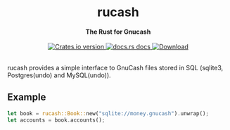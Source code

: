 <h1 align="center">rucash</h1>
<div align="center">
 <strong>
   The Rust for Gnucash
 </strong>
</div>

<br />

<div align="center">
  <!-- Version -->
  <a href="https://crates.io/crates/rucash">
    <img src="https://img.shields.io/crates/v/rucash.svg?style=flat-square"
    alt="Crates.io version" />
  </a>
  <!-- Docs -->
  <a href="https://docs.rs/rucash">
    <img src="https://img.shields.io/badge/docs-latest-blue.svg?style=flat-square"
      alt="docs.rs docs" />
  </a>
  <!-- Downloads -->
  <a href="https://crates.io/crates/rucash">
    <img src="https://img.shields.io/crates/d/rucash.svg?style=flat-square"
      alt="Download" />
  </a>
</div>

<br/>

rucash provides a simple interface to GnuCash files stored in SQL (sqlite3, Postgres(undo) and MySQL(undo)).

## Example
```rust
let book = rucash::Book::new("sqlite://money.gnucash").unwrap();
let accounts = book.accounts();
```

